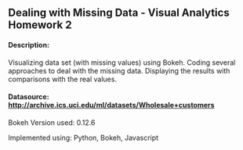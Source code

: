 ## Dealing with Missing Data - Visual Analytics Homework 2

#### Description: 
Visualizing data set (with missing values) using Bokeh. Coding several approaches to deal with the missing data. Displaying the results with comparisons with the real values.

#### Datasource: http://archive.ics.uci.edu/ml/datasets/Wholesale+customers

Bokeh Version used: 0.12.6

Implemented using: Python, Bokeh, Javascript

